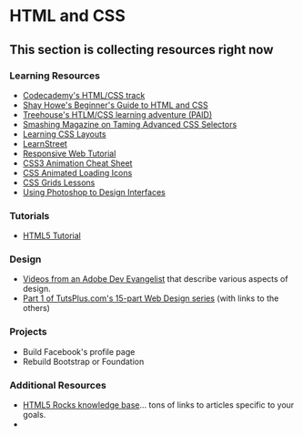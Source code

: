 # HTML and CSS

## This section is collecting resources right now

### Learning Resources
* [Codecademy's HTML/CSS track](http://www.codecademy.com/tracks/web)
* [Shay Howe's Beginner's Guide to HTML and CSS](http://learn.shayhowe.com/html-css/)
* [Treehouse's HTLM/CSS learning adventure (PAID)](http://teamtreehouse.com/learning-adventures/learn-html-and-css)
* [Smashing Magazine on Taming Advanced CSS Selectors](http://coding.smashingmagazine.com/2009/08/17/taming-advanced-css-selectors/)
* [Learning CSS Layouts](http://learnlayout.com/)
* [LearnStreet](http://learnstreet.com)
* [Responsive Web Tutorial](http://www.lingulo.com/tutorials/css/how-to-build-a-html5-website-from-scratch)
* [CSS3 Animation Cheat Sheet](http://www.justinaguilar.com/animations/)
* [CSS Animated Loading Icons](http://tobiasahlin.com/spinkit/)
* [CSS Grids Lessons](https://hackdesign.org/lessons/32)
* [Using Photoshop to Design Interfaces](http://nathanbarry.com/how-to-use-photoshop-to-design-interfaces/)

### Tutorials

* [HTML5 Tutorial](http://www.html-5-tutorial.com/start-html5-tutorial.htm)

### Design
* [Videos from an Adobe Dev Evangelist](http://designupdate.com/) that describe various aspects of design.
* [Part 1 of TutsPlus.com's 15-part Web Design series](http://webdesign.tutsplus.com/articles/design-theory/understanding-visual-hierarchy-in-web-design/) (with links to the others)

### Projects

* Build Facebook's profile page
* Rebuild Bootstrap or Foundation

### Additional Resources

* [HTML5 Rocks knowledge base](http://www.html5rocks.com/en/)... tons of links to articles specific to your goals.
* 